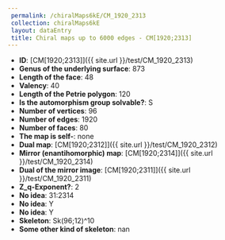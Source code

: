 ```yaml
--- 
 permalink: /chiralMaps6kE/CM_1920_2313 
 collection: chiralMaps6kE
 layout: dataEntry
 title: Chiral maps up to 6000 edges - CM[1920;2313]
---
```


- **ID**: [CM[1920;2313]]({{ site.url }}/test/CM_1920_2313)
- **Genus of the underlying surface**: 873
- **Length of the face**: 48
- **Valency**: 40
- **Length of the Petrie polygon**: 120
- **Is the automorphism group solvable?**: S
- **Number of vertices**: 96
- **Number of edges**: 1920
- **Number of faces**: 80
- **The map is self-**: none
- **Dual map**: [CM[1920;2312]]({{ site.url }}/test/CM_1920_2312)
- **Mirror (enantihomorphic) map**: [CM[1920;2314]]({{ site.url }}/test/CM_1920_2314)
- **Dual of the mirror image**: [CM[1920;2311]]({{ site.url }}/test/CM_1920_2311)
- **Z_q-Exponent?**: 2
- **No idea**:  31:2314
- **No idea**: Y
- **No idea**: Y
- **Skeleton**: Sk(96;12)^10
- **Some other kind of skeleton**: nan

